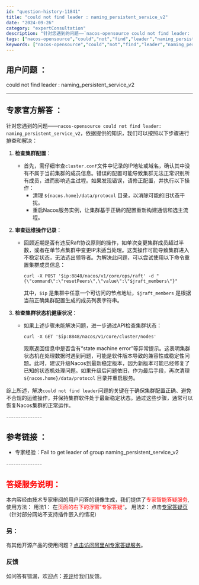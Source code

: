 ```yaml
---
id: "question-history-11841"
title: "could not find leader : naming_persistent_service_v2"
date: "2024-09-26"
category: "expertConsultation"
description: "针对您遇到的问题——`nacos-opensource could not find leader: naming_persistent_service_v2`，依据提供的知识，我们可以按照以下步骤进行排查和解决：1. **检查集群配置**：   - 首先，需仔细审查`cluster.conf`文件"
tags: ["nacos-opensource","could","not","find","leader","naming_persistent_service_v2"]
keywords: ["nacos-opensource","could","not","find","leader","naming_persistent_service_v2"]
---
```


## 用户问题 ： 
 could not find leader : naming_persistent_service_v2  

---------------
## 专家官方解答 ：

针对您遇到的问题——`nacos-opensource could not find leader: naming_persistent_service_v2`，依据提供的知识，我们可以按照以下步骤进行排查和解决：

1. **检查集群配置**：
   - 首先，需仔细审查`cluster.conf`文件中记录的IP地址或域名，确认其中没有不属于当前集群的成员信息。错误的配置可能导致集群无法正常识别所有成员，进而影响选主过程。如果发现错误，请修正配置，并执行以下操作：
     - 清理 `${nacos.home}/data/protocol` 目录，以消除可能的旧状态干扰。
     - 重启Nacos服务实例，让集群基于正确的配置重新构建通信和选主流程。

2. **审查运维操作记录**：
   - 回顾近期是否有违反Raft协议原则的操作，如单次变更集群成员超过半数，或者在单节点集群中变更IP未适当处理。这类操作可能导致集群进入不稳定状态，无法选出领导者。为解决此问题，可以尝试使用以下命令重置集群成员信息：
     ```
     curl -X POST '$ip:8848/nacos/v1/core/ops/raft' -d "{\"command\":\"resetPeers\",\"value\":\"$jraft_members\"}"
     ```
     其中，`$ip` 是集群中任意一个可访问的节点地址，`$jraft_members` 是根据当前正确集群配置生成的成员列表字符串。

3. **检查集群状态机健康状况**：
   - 如果上述步骤未能解决问题，进一步通过API检查集群状态：
     ```
     curl -X GET '$ip:8848/nacos/v1/core/cluster/nodes'
     ```
     观察返回信息中是否含有“state machine error”等异常提示。这表明集群状态机在处理数据时遇到问题，可能是软件版本导致的兼容性或稳定性问题。此时，建议升级Nacos到最新稳定版本，因为新版本可能已经修复了已知的状态机处理问题。如果升级后问题依旧，作为最后手段，再次清理 `${nacos.home}/data/protocol` 目录并重启服务。

综上所述，解决`could not find leader`问题的关键在于确保集群配置正确、避免不合规的运维操作，并保持集群软件处于最新稳定状态。通过这些步骤，通常可以恢复Nacos集群的正常运作。


<font color="#949494">---------------</font> 


## 参考链接 ：

* 专家经验：Fail to get leader of group naming_persistent_service_v2 


 <font color="#949494">---------------</font> 
 


## <font color="#FF0000">答疑服务说明：</font> 

本内容经由技术专家审阅的用户问答的镜像生成，我们提供了<font color="#FF0000">专家智能答疑服务</font>,使用方法：
用法1： 在<font color="#FF0000">页面的右下的浮窗”专家答疑“</font>。
用法2： 点击[专家答疑页](https://answer.opensource.alibaba.com/docs/intro)（针对部分网站不支持插件嵌入的情况）
### 另：


有其他开源产品的使用问题？[点击访问阿里AI专家答疑服务](https://answer.opensource.alibaba.com/docs/intro)。
### 反馈
如问答有错漏，欢迎点：[差评](https://ai.nacos.io/user/feedbackByEnhancerGradePOJOID?enhancerGradePOJOId=13820)给我们反馈。
